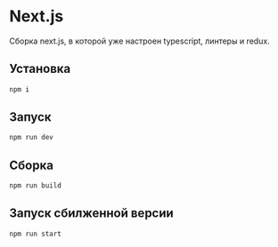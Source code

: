 # Next.js

Сборка next.js, в которой уже настроен typescript, линтеры и redux.

## Установка

```bash
npm i
```

## Запуск

```bash
npm run dev
```

## Сборка

```bash
npm run build
```
 
## Запуск сбилженной версии

```bash
npm run start
```
